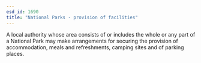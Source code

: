 ```yaml
---
esd_id: 1690
title: "National Parks - provision of facilities"
---
```


A local authority whose area consists of or includes the whole or any part of a National Park may make arrangements for securing the provision of accommodation, meals and refreshments, camping sites and of parking places.

